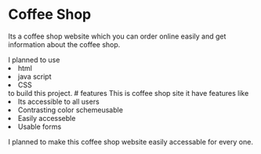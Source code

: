 # Coffee Shop
<title>Coffee Shop</title>
<p>Its a coffee shop website which you can order online easily and get information about the coffee shop. </P>
<title> Technologies</title>
I planned to use 
<li>html</li>
<li>java script</li> 
<li>CSS</li> to build this project.
# features
This is coffee shop site it have features like
<li>Its accessible to all users</li>
<li>Contrasting color schemeusable</li> 
<li>Easily accesseble</li>
<li>Usable forms</>
<title>The plan for the project </title>
<p>I planned to make this coffee shop website easily accessable for every one.
